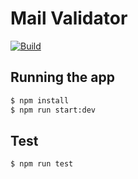 # Mail Validator

[![Build](https://github.com/mateus4k/mail-validator/actions/workflows/deploy.yml/badge.svg?branch=main)](https://github.com/mateus4k/mail-validator/actions/workflows/deploy.yml)

## Running the app

```bash
$ npm install
$ npm run start:dev
```

## Test

```bash
$ npm run test
```
